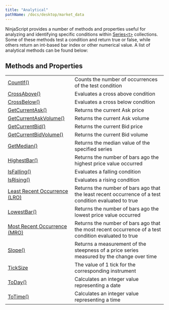 ```yaml
---
title: "Analytical"
pathName: /docs/desktop/market_data
---
```


NinjaScript provides a number of methods and properties useful for analyzing and identifying specific conditions within [Series&lt;t&gt;](/docs/desktop/seriest) collections. Some of these methods test a condition and return true or false, while others return an int-based bar index or other numerical value. A list of analytical methods can be found below:

## Methods and Properties

|  |  |
| --- | --- |
| [CountIf()](/docs/desktop/countif) | Counts the number of occurrences of the test condition |
| [CrossAbove()](/docs/desktop/crossabove) | Evaluates a cross above condition |
| [CrossBelow()](/docs/desktop/crossbelow) | Evaluates a cross below condition |
| [GetCurrentAsk()](/docs/desktop/getcurrentask) | Returns the current Ask price |
| [GetCurrentAskVolume()](/docs/desktop/getcurrentaskvolume) | Returns the current Ask volume |
| [GetCurrentBid()](/docs/desktop/getcurrentbid) | Returns the current Bid price |
| [GetCurrentBidVolume()](/docs/desktop/getcurrentbidvolume) | Returns the current Bid volume |
| [GetMedian()](/docs/desktop/getmedian) | Returns the median value of the specified series |
| [HighestBar()](/docs/desktop/highestbar) | Returns the number of bars ago the highest price value occurred |
| [IsFalling()](/docs/desktop/falling) | Evaluates a falling condition |
| [IsRising()](/docs/desktop/rising) | Evaluates a rising condition |
| [Least Recent Occurrence (LRO)](/docs/desktop/least_recent_occurence_lro) | Returns the number of bars ago that the least recent occurrence of a test condition evaluated to true |
| [LowestBar()](/docs/desktop/lowestbar) | Returns the number of bars ago the lowest price value occurred |
| [Most Recent Occurrence (MRO)](/docs/desktop/most_recent_occurence_mro) | Returns the number of bars ago that the most recent occurrence of a test condition evaluated to true |
| [Slope()](/docs/desktop/slope) | Returns a measurement of the steepness of a price series measured by the change over time |
| [TickSize](/docs/desktop/ticksize) | The value of 1 tick for the corresponding instrument |
| [ToDay()](/docs/desktop/today) | Calculates an integer value representing a date |
| [ToTime()](/docs/desktop/totime) | Calculates an integer value representing a time |
